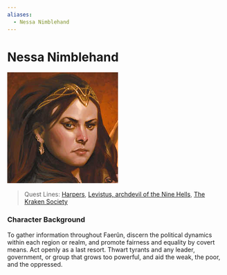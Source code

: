 ```yaml
---
aliases:
  - Nessa Nimblehand
---
```


# Nessa Nimblehand

![636377890518639622.jpg](Images\636377890518639622.jpg)

 > 
 > Quest Lines: [Harpers](Organisations\Harpers.md), [Levistus, archdevil of the Nine Hells](Organisations\Levistus,%20archdevil%20of%20the%20Nine%20Hells.md), [The Kraken Society](Organisations\The%20Kraken%20Society.md) 

### Character Background

To gather information throughout Faerûn, discern the political dynamics within each region or realm, and promote fairness and equality by covert means. Act openly as a last resort. Thwart tyrants and any leader, government, or group that grows too powerful, and aid the weak, the poor, and the oppressed.
